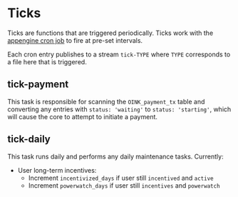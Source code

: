 Ticks
=====

Ticks are functions that are triggered periodically. Ticks work with the
[appengine cron job](../../../appengine/cron/) to fire at pre-set intervals.

Each cron entry publishes to a stream `tick-TYPE` where `TYPE` corresponds to a
file here that is triggered.


tick-payment
------------

This task is responsible for scanning the `OINK_payment_tx` table and
converting any entries with `status: 'waiting'` to `status: 'starting'`, which
will cause the core to attempt to initiate a payment.


tick-daily
----------

This task runs daily and performs any daily maintenance tasks. Currently:

  - User long-term incentives:
    - Increment `incentivized_days` if user still `incentived` and `active`
    - Increment `powerwatch_days` if user still `incentives` and `powerwatch`

